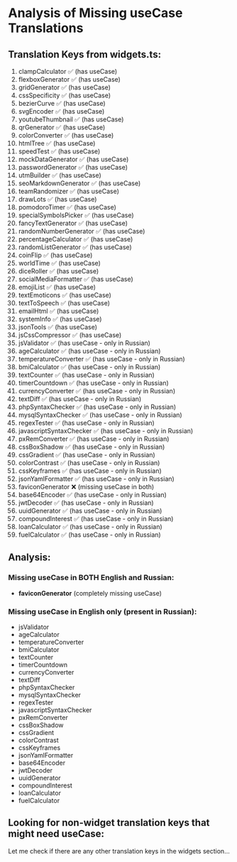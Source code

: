# Analysis of Missing useCase Translations

## Translation Keys from widgets.ts:

1. clampCalculator ✅ (has useCase)
2. flexboxGenerator ✅ (has useCase)
3. gridGenerator ✅ (has useCase)
4. cssSpecificity ✅ (has useCase)
5. bezierCurve ✅ (has useCase)
6. svgEncoder ✅ (has useCase)
7. youtubeThumbnail ✅ (has useCase)
8. qrGenerator ✅ (has useCase)
9. colorConverter ✅ (has useCase)
10. htmlTree ✅ (has useCase)
11. speedTest ✅ (has useCase)
12. mockDataGenerator ✅ (has useCase)
13. passwordGenerator ✅ (has useCase)
14. utmBuilder ✅ (has useCase)
15. seoMarkdownGenerator ✅ (has useCase)
16. teamRandomizer ✅ (has useCase)
17. drawLots ✅ (has useCase)
18. pomodoroTimer ✅ (has useCase)
19. specialSymbolsPicker ✅ (has useCase)
20. fancyTextGenerator ✅ (has useCase)
21. randomNumberGenerator ✅ (has useCase)
22. percentageCalculator ✅ (has useCase)
23. randomListGenerator ✅ (has useCase)
24. coinFlip ✅ (has useCase)
25. worldTime ✅ (has useCase)
26. diceRoller ✅ (has useCase)
27. socialMediaFormatter ✅ (has useCase)
28. emojiList ✅ (has useCase)
29. textEmoticons ✅ (has useCase)
30. textToSpeech ✅ (has useCase)
31. emailHtml ✅ (has useCase)
32. systemInfo ✅ (has useCase)
33. jsonTools ✅ (has useCase)
34. jsCssCompressor ✅ (has useCase)
35. jsValidator ✅ (has useCase - only in Russian)
36. ageCalculator ✅ (has useCase - only in Russian)
37. temperatureConverter ✅ (has useCase - only in Russian)
38. bmiCalculator ✅ (has useCase - only in Russian)
39. textCounter ✅ (has useCase - only in Russian)
40. timerCountdown ✅ (has useCase - only in Russian)
41. currencyConverter ✅ (has useCase - only in Russian)
42. textDiff ✅ (has useCase - only in Russian)
43. phpSyntaxChecker ✅ (has useCase - only in Russian)
44. mysqlSyntaxChecker ✅ (has useCase - only in Russian)
45. regexTester ✅ (has useCase - only in Russian)
46. javascriptSyntaxChecker ✅ (has useCase - only in Russian)
47. pxRemConverter ✅ (has useCase - only in Russian)
48. cssBoxShadow ✅ (has useCase - only in Russian)
49. cssGradient ✅ (has useCase - only in Russian)
50. colorContrast ✅ (has useCase - only in Russian)
51. cssKeyframes ✅ (has useCase - only in Russian)
52. jsonYamlFormatter ✅ (has useCase - only in Russian)
53. faviconGenerator ❌ (missing useCase in both)
54. base64Encoder ✅ (has useCase - only in Russian)
55. jwtDecoder ✅ (has useCase - only in Russian)
56. uuidGenerator ✅ (has useCase - only in Russian)
57. compoundInterest ✅ (has useCase - only in Russian)
58. loanCalculator ✅ (has useCase - only in Russian)
59. fuelCalculator ✅ (has useCase - only in Russian)

## Analysis:

### Missing useCase in BOTH English and Russian:

- **faviconGenerator** (completely missing useCase)

### Missing useCase in English only (present in Russian):

- jsValidator
- ageCalculator
- temperatureConverter
- bmiCalculator
- textCounter
- timerCountdown
- currencyConverter
- textDiff
- phpSyntaxChecker
- mysqlSyntaxChecker
- regexTester
- javascriptSyntaxChecker
- pxRemConverter
- cssBoxShadow
- cssGradient
- colorContrast
- cssKeyframes
- jsonYamlFormatter
- base64Encoder
- jwtDecoder
- uuidGenerator
- compoundInterest
- loanCalculator
- fuelCalculator

## Looking for non-widget translation keys that might need useCase:

Let me check if there are any other translation keys in the widgets section...
